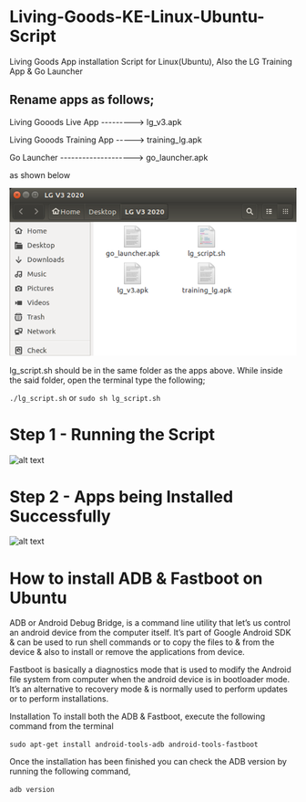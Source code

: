# Living-Goods-KE-Linux-Ubuntu-Script
Living Goods App installation Script for Linux(Ubuntu), Also the LG Training App &amp; Go Launcher

Rename apps as follows;
------------------------------------------------------------------------------------------------------------------------
Living Gooods Live App ---------> lg_v3.apk


Living Gooods Training App -----> training_lg.apk


Go Launcher --------------------> go_launcher.apk


as shown below

![alt text](https://github.com/tonnykirwa/living-goods-KE-Linux-Ubuntu-Script/blob/master/folder.png "Folder containing apps")

lg_script.sh should be in the same folder as the apps above. While inside the said folder, open the terminal type the following;

```./lg_script.sh```
or
```sudo sh lg_script.sh```

# Step 1 - Running the Script


![alt text](https://github.com/tonnykirwa/living-goods-KE-Linux-Ubuntu-Script/blob/master/script.png "Running Script on Terminal")


# Step 2 - Apps being Installed Successfully


![alt text](https://github.com/tonnykirwa/living-goods-KE-Linux-Ubuntu-Script/blob/master/success_installed.png "Apps being Installed")



# How to install ADB & Fastboot on Ubuntu
ADB or Android Debug Bridge, is a command line utility that let’s us control an android device from the computer itself. It’s part of Google Android SDK & can be used to run shell commands or to copy the files to & from the device & also to install or remove the applications from device.

Fastboot is basically a diagnostics mode that is used to modify the Android file system from computer when the android device is in bootloader mode. It’s an alternative to recovery mode & is normally used to perform updates or to perform installations.

Installation
To install both the ADB & Fastboot, execute the following command from the terminal


```sudo apt-get install android-tools-adb android-tools-fastboot```


Once the installation has been finished you can check the ADB version by running the following command,

```adb version```



